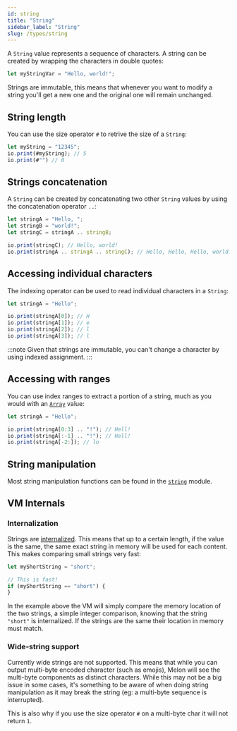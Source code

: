 ```yaml
---
id: string
title: "String"
sidebar_label: "String"
slug: /types/string
---
```


A `String` value represents a sequence of characters.
A string can be created by wrapping the characters in double quotes:

```js
let myStringVar = "Hello, world!";
```

Strings are immutable, this means that whenever you want to modify a string you'll get a new one and the original one will remain unchanged.

## String length

You can use the size operator `#` to retrive the size of a `String`:

```js
let myString = "12345";
io.print(#myString); // 5
io.print(#"") // 0
```

## Strings concatenation

A `String` can be created by concatenating two other `String` values by using the concatenation operator `..`:

```js
let stringA = "Hello, ";
let stringB = "world!";
let stringC = stringA .. stringB;

io.print(stringC); // Hello, world!
io.print(stringA .. stringA .. stringC); // Hello, Hello, Hello, world!
```

## Accessing individual characters

The indexing operator can be used to read individual characters in a `String`:

```js
let stringA = "Hello";

io.print(stringA[0]); // H
io.print(stringA[1]); // e
io.print(stringA[2]); // l
io.print(stringA[3]); // l
```

:::note
Given that strings are immutable, you can't change a character by using indexed assignment.
:::

##  Accessing with ranges

You can use index ranges to extract a portion of a string, 
much as you would with an [`Array`](array.md) value:

```js
let stringA = "Hello";

io.print(stringA[0:3] .. "!"); // Hell!
io.print(stringA[:-1] .. "!"); // Hell!
io.print(stringA[-2:]); // lo
```

## String manipulation

Most string manipulation functions can be found in the [`string`](string_module.md) module.

## VM Internals

### Internalization

Strings are [internalized](https://en.wikipedia.org/wiki/String_interning). This means that up to a certain length, if the value is the same, the same exact string in memory will be used for each content. This makes comparing small strings very fast:

```js
let myShortString = "short";

// This is fast!
if (myShortString == "short") {
}
```

In the example above the VM will simply compare the memory location of the two strings, a simple integer comparison, knowing that the string `"short"` is internalized. If the strings are the same their location in memory must match.

### Wide-string support

Currently wide strings are not supported. This means that while you can output multi-byte encoded character (such as emojis), Melon will see the multi-byte components as distinct characters.
While this may not be a big issue in some cases, it's something to be aware of when doing string manipulation as it may break the string (eg: a multi-byte sequence is interrupted).

This is also why if you use the size operator `#` on a multi-byte char it will not return `1`.